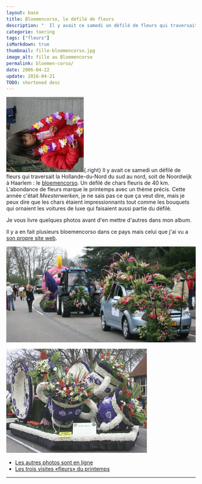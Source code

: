 ```yaml
---
layout: base
title: Bloemencorso, le défilé de fleurs
description: "  Il y avait ce samedi un défilé de fleurs qui traversait la Hollande-du-Nord du sud au nord, soit de Noordwijk à Haarlem : le bloemencorso. Un défilé de c"
categorie: toering
tags: ["fleurs"]
isMarkdown: true
thumbnail: fille-bloemencorso.jpg
image_alt: fille au Bloemencorso
permalink: bloemen-corso/
date: 2006-04-22
update: 2016-04-21
TODO: shortened desc
---
```


![fille au Bloemencorso](fille-bloemencorso.jpg){.right}
Il y avait ce samedi un défilé de fleurs qui traversait la Hollande-du-Nord du sud au nord, soit de Noordwijk à Haarlem : le [bloemencorso](http://www.bloemencorso.info/). Un défilé de chars fleuris de 40 km. L'abondance de fleurs marque le printemps avec un thème précis. Cette année c'était *Meesterwerken*, je ne sais pas ce que ça veut dire, mais je peux dire que les chars étaient impressionnants tout comme les bouquets qui ornaient les voitures de luxe qui faisaient aussi partie du défilé.

Je vous livre quelques photos avant d'en mettre d'autres dans mon album.

Il y a en fait plusieurs bloemencorso dans ce pays mais celui que j'ai vu a [son propre site web](http://www.bloemencorso-bollenstreek.nl/).

![](boemencorso-3924a.jpg)

![](delft-blau-bloemencorso.jpg)

* [Les autres photos sont en ligne](http://meinamsterdam.nl/jonge-bloemencorso)
* [Les trois visites «fleurs» du printemps](/les-fleurs-du-printemps)
---